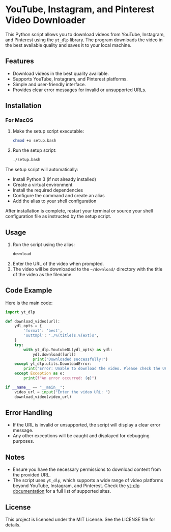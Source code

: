 # YouTube, Instagram, and Pinterest Video Downloader

This Python script allows you to download videos from YouTube, Instagram, and Pinterest using the `yt_dlp` library. The program downloads the video in the best available quality and saves it to your local machine.

## Features

- Download videos in the best quality available.
- Supports YouTube, Instagram, and Pinterest platforms.
- Simple and user-friendly interface.
- Provides clear error messages for invalid or unsupported URLs.

## Installation

### For MacOS

1. Make the setup script executable:

   ```bash
   chmod +x setup.bash
   ```

2. Run the setup script:
   ```bash
   ./setup.bash
   ```

The setup script will automatically:

- Install Python 3 (if not already installed)
- Create a virtual environment
- Install the required dependencies
- Configure the command and create an alias
- Add the alias to your shell configuration

After installation is complete, restart your terminal or source your shell configuration file as instructed by the setup script.

## Usage

1. Run the script using the alias:
   ```bash
   download
   ```
2. Enter the URL of the video when prompted.
3. The video will be downloaded to the `~/download/` directory with the title of the video as the filename.

## Code Example

Here is the main code:

```python
import yt_dlp

def download_video(url):
    ydl_opts = {
        'format': 'best',
        'outtmpl': './%(title)s.%(ext)s',
    }
    try:
        with yt_dlp.YoutubeDL(ydl_opts) as ydl:
            ydl.download([url])
            print("Downloaded successfully!")
    except yt_dlp.utils.DownloadError:
        print("Error: Unable to download the video. Please check the URL.")
    except Exception as e:
        print(f"An error occurred: {e}")

if __name__ == "__main__":
    video_url = input("Enter the video URL: ")
    download_video(video_url)
```

## Error Handling

- If the URL is invalid or unsupported, the script will display a clear error message.
- Any other exceptions will be caught and displayed for debugging purposes.

## Notes

- Ensure you have the necessary permissions to download content from the provided URL.
- The script uses `yt_dlp`, which supports a wide range of video platforms beyond YouTube, Instagram, and Pinterest. Check the [yt-dlp documentation](https://github.com/yt-dlp/yt-dlp) for a full list of supported sites.

## License

This project is licensed under the MIT License. See the LICENSE file for details.
